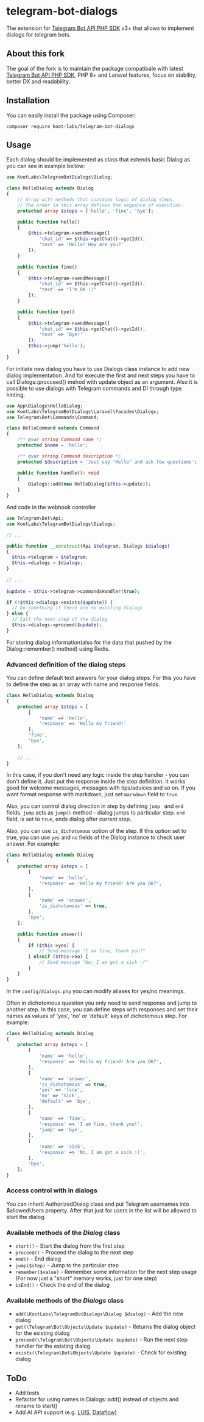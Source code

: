 # telegram-bot-dialogs
The extension for [Telegram Bot API PHP SDK](https://github.com/irazasyed/telegram-bot-sdk) v3+ that allows to implement dialogs for telegram bots.

## About this fork

The goal of the fork is to maintain the package compatibale with latest [Telegram Bot API PHP SDK](https://github.com/irazasyed/telegram-bot-sdk), PHP 8+ and Laravel features, focus on stability, better DX and readability.



## Installation
You can easily install the package using Composer:

```shell
composer require koot-labs/telegram-bot-dialogs
```


## Usage

Each dialog should be implemented as class that extends basic Dialog as you can see in example bellow:

```php
use KootLabs\TelegramBotDialogs\Dialog;

class HelloDialog extends Dialog
{
    // Array with methods that contains logic of dialog steps.
    // The order in this array defines the sequence of execution.
    protected array $steps = ['hello', 'fine', 'bye'];

    public function hello()
    {
        $this->telegram->sendMessage([
            'chat_id' => $this->getChat()->getId(),
            'text' => 'Hello! How are you?'
        ]);
    }

    public function fine()
    {
        $this->telegram->sendMessage([
            'chat_id' => $this->getChat()->getId(),
            'text' => "I'm OK :)"
        ]);
    }

    public function bye()
    {
        $this->telegram->sendMessage([
            'chat_id' => $this->getChat()->getId(),
            'text' => 'Bye!'
        ]);
        $this->jump('hello');
    }
}
```

For initiate new dialog you have to use Dialogs class instance to add new dialog implementation. And for execute the first and next steps you have to call Dialogs::procceed() mehod with update object as an argument. Also it is possible to use dialogs with Telegram commands and DI through type hinting.

```php
use App\Dialogs\HelloDialog;
use KootLabs\TelegramBotDialogs\Laravel\Facades\Dialogs;
use Telegram\Bot\Commands\Command;

class HelloCommand extends Command
{
    /** @var string Command name */
    protected $name = 'hello';

    /** @var string Command description */
    protected $description = 'Just say "Hello" and ask few questions';

    public function handle(): void
    {
        Dialogs::add(new HelloDialog($this->update));
    }
}
```
And code in the webhook controller
```php
use Telegram\Bot\Api;
use KootLabs\TelegramBotDialogs\Dialogs;

// ...

public function __construct(Api $telegram, Dialogs $dialogs)
{
  $this->telegram = $telegram;
  $this->dialogs = $dialogs;
}
    
// ...
    
$update = $this->telegram->commandsHandler(true);

if (!$this->dialogs->exists($update)) {
  // Do something if there are no existing dialogs
} else {
  // Call the next step of the dialog
  $this->dialogs->proceed($update);
}
```
For storing dialog information(also for the data that pushed by the Dialog::remember() method) using Redis.

### Advanced definition of the dialog steps
You can define default text answers for your dialog steps. For this you have to define the step as an array with name and response fields.

```php
class HelloDialog extends Dialog
{
    protected array $steps = [
        [
            'name' => 'hello',
            'response' => 'Hello my friend!'
        ],
        'fine',
        'bye',
    ];
    
    // ...
}
```
In this case, if you don't need any logic inside the step handler - you can don't define it. Just put the response inside the step definition. It works good for welcome messages, messages with tips/advices and so on. If you want format response with markdown, just set `markdown` field to `true`.

Also, you can control dialog direction in step by defining `jump ` and `end` fields. `jump` acts as `jump()` method - dialog jumps to particular step. `end` field, is set to `true`, ends dialog after current step.

Also, you can use `is_dichotomous` option of the step. If this option set to true, you can use `yes` and `no` fields of the Dialog instance to check user answer. For example:
```php
class HelloDialog extends Dialog
{
    protected array $steps = [
        [
            'name' => 'hello',
            'response' => 'Hello my friend! Are you OK?',
        ],
        [
            'name' => 'answer',
            'is_dichotomous' => true,
        ],
        'bye',
    ];

    public function answer()
    {
        if ($this->yes) {
            // Send message "I am fine, thank you!"
        } elseif ($this->no) {
            // Send message "No, I am got a sick :("
        }
    }
}
```
In the `config/dialogs.php` you can modify aliases for yes/no meanings.

Often in dichotomous question you only need to send response and jump to another step. In this case, you can define steps with responses and set their names as values of 'yes', 'no' or 'default' keys of dichotomous step. For example:
 
```php
class HelloDialog extends Dialog
{
    protected array $steps = [
        [
            'name' => 'hello',
            'response' => 'Hello my friend! Are you OK?',
        ],
        [
            'name' => 'answer',
            'is_dichotomous' => true,
            'yes' => 'fine',
            'no' => 'sick',
            'default' => 'bye',
        ],
        [
            'name' => 'fine',
            'response' => 'I am fine, thank you!',
            'jump' => 'bye',
        ],
        [
            'name' => 'sick',
            'response' => 'No, I am got a sick :(',
        ],
        'bye',
    ];
}
```


### Access control with in dialogs
You can inherit AuthorizedDialog class and put Telegram usernames into $allowedUsers property. After that just for users in the list will be allowed to start the dialog.

### Available methods of the _Dialog_ class

- `start()` - Start the dialog from the first step
- `proceed()` - Proceed the dialog to the next step
- `end()` - End dialog
- `jump($step)` - Jump to the particular step
- `remember($value)` - Remember some information for the next step usage (For now just a "short" memory works, just for one step)
- `isEnd()` - Check the end of the dialog

### Available methods of the _Dialogs_ class
- `add(\KootLabs\TelegramBotDialogs\Dialog $dialog)` - Add the new dialog
- `get(\Telegram\Bot\Objects\Update $update)` - Returns the dialog object for the existing dialog
- `proceed(\Telegram\Bot\Objects\Update $update)` - Run the next step handler for the existing dialog
- `exists(\Telegram\Bot\Objects\Update $update)` - Check for existing dialog


## ToDo
- Add tests
- Refactor for using names in Dialogs::add() instead of objects and rename to start()
- Add AI API support (e.g. [LUIS](https://www.luis.ai/), [Dataflow](https://cloud.google.com/dataflow))
